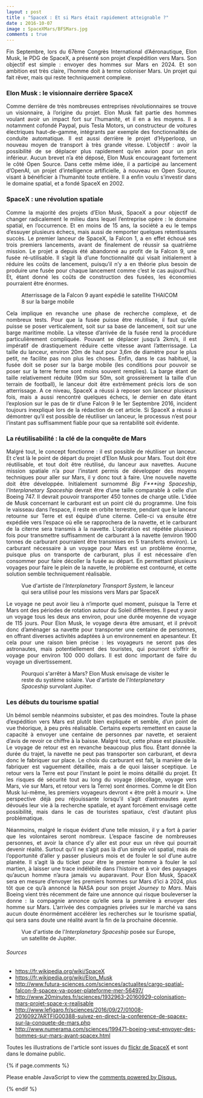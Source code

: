```yaml
---
layout : post
title : "SpaceX : Et si Mars était rapidement atteignable ?"
date : 2016-10-07
image : SpaceXMars/BFSMars.jpg
comments : true
---
```


<p class="intro" style="text-align: justify;"><span class="dropcap">F</span>in Septembre, lors du 67ème Congrès International d’Aéronautique, Elon Musk, le PDG de SpaceX, a présenté son projet d’expédition vers Mars. Son objectif est simple : envoyer des hommes sur Mars en 2024. Et son ambition est très claire, l’homme doit à terme coloniser Mars. Un projet qui fait rêver, mais qui reste techniquement complexe.</p>

### Elon Musk : le visionnaire derrière SpaceX

<p style="text-align: justify;">Comme derrière de très nombreuses entreprises révolutionnaires se trouve un visionnaire, à l’origine du projet. Elon Musk fait partie des hommes voulant avoir un impact fort sur l’humanité, et il en a les moyens. Il a notamment cofondé Paypal, puis Tesla Motors, un constructeur de voitures électriques haut-de-gamme, intégrants par exemple des fonctionnalités de conduite automatique. Il est aussi derrière le projet d’Hyperloop, un nouveau moyen de transport à très grande vitesse. L’objectif : avoir la possibilité de se déplacer plus rapidement qu’en avion pour un prix inférieur. Aucun brevet n’a été déposé, Elon Musk encourageant fortement le côté Open Source. Dans cette même idée, il a participé au lancement d’OpenAI, un projet d’intelligence artificielle, à nouveau en Open Source, visant à bénéficier à l’humanité toute entière. Il a enfin voulu s’investir dans le domaine spatial, et a fondé SpaceX en 2002.</p>

### SpaceX : une révolution spatiale

<p style="text-align: justify;">Comme la majorité des projets d’Elon Musk, SpaceX a pour objectif de changer radicalement le milieu dans lequel l’entreprise opère : le domaine spatial, en l’occurrence. Et en moins de 15 ans, la société a eu le temps d’essuyer plusieurs échecs, mais aussi de remporter quelques retentissants succès. Le premier lanceur de SpaceX, la Falcon 1, a en effet échoué ses trois premiers lancements, avant de finalement de réussir sa quatrième mission. Le projet a depuis été abandonné au profit de la Falcon 9, une fusée ré-utilisable. Il s’agit là d’une fonctionnalité qui visait initialement à réduire les coûts de lancement, puisqu’il n’y a en théorie plus besoin de produire une fusée pour chaque lancement comme c’est le cas aujourd’hui. Et, étant donné les coûts de construction des fusées, les économies pourraient être énormes.</p>

<figure>
	<img src="{{ '/assets/img/SpaceXMars/Landing.jpg' | prepend: site.baseurl }}" alt=""> 
	<figcaption>Atterrissage de la Falcon 9 ayant expédié le satellite THAICOM 8 sur la barge mobile</figcaption>
</figure>

<p style="text-align: justify;">Cela implique en revanche une phase de recherche complexe, et de nombreux tests. Pour que la fusée puisse être réutilisée, il faut qu’elle puisse se poser verticalement, soit sur sa base de lancement, soit sur une barge maritime mobile. La vitesse d’arrivée de la fusée rend la procédure particulièrement compliquée. Pouvant se déplacer jusqu’à 2km/s, il est impératif de drastiquement réduire cette vitesse avant l’atterrissage. La taille du lanceur, environ 20m de haut pour 3,6m de diamètre pour le plus petit, ne facilite pas non plus les choses. Enfin, dans le cas habituel, la fusée doit se poser sur la barge mobile (les conditions pour pouvoir se poser sur la terre ferme sont moins souvent remplies). La barge étant de taille relativement réduite (90m sur 50m, soit grossièrement la taille d’un terrain de football), le lanceur doit être extrêmement précis lors de son atterrissage. A ce niveau, SpaceX a réussi à reposer son lanceur plusieurs fois, mais a aussi rencontré quelques échecs, le dernier en date étant l’explosion sur le pas de tir d’une Falcon 9 le 1er Septembre 2016, incident toujours inexpliqué lors de la rédaction de cet article. Si SpaceX a réussi à démontrer qu’il est possible de réutiliser un lanceur, le processus n’est pour l’instant pas suffisamment fiable pour que sa rentabilité soit évidente.</p>

### La réutilisabilité : la clé de la conquête de Mars

<p style="text-align: justify;">Malgré tout, le concept fonctionne : il est possible de réutiliser un lanceur. Et c’est là le point de départ du projet d’Elon Musk pour Mars. Tout doit être réutilisable, et tout doit être réutilisé, du lanceur aux navettes. Aucune mission spatiale n’a pour l’instant permis de développer des moyens techniques pour aller sur Mars, il y donc tout à faire. Une nouvelle navette doit être développée. Initialement surnommé <em>Big F***ing Spaceship</em>, l’<em>Interplanetary Spaceship</em> devrait être d’une taille comparable à celle d’un Boeing 747. Il devrait pouvoir transporter 450 tonnes de charge utile. L’idée de Musk concernant le carburant est un point clé du programme. Une fois le vaisseau dans l’espace, il reste en orbite terrestre, pendant que le lanceur retourne sur Terre et est équipé d’une citerne. Celle-ci va ensuite être expédiée vers l’espace où elle se rapprochera de la navette, et le carburant de la citerne sera transmis à la navette. L’opération est répétée plusieurs fois pour transmettre suffisamment de carburant à la navette (environ 1900 tonnes de carburant pourraient être transmises en 5 transferts environ). Le carburant nécessaire à un voyage pour Mars est un problème énorme, puisque plus on transporte de carburant, plus il est nécessaire d’en consommer pour faire décoller la fusée au départ. En permettant plusieurs voyages pour faire le plein de la navette, le problème est contourné, et cette solution semble techniquement réalisable.</p>

<figure>
	<img src="{{ '/assets/img/SpaceXMars/InterplanetaryTransportSystem.jpg' | prepend: site.baseurl }}" alt=""> 
	<figcaption>Vue d'artiste de l'<em>Interplanetary Transport System</em>, le lanceur qui sera utilisé pour les missions vers Mars par SpaceX</figcaption>
</figure>

<p style="text-align: justify;">Le voyage ne peut avoir lieu à n’importe quel moment, puisque la Terre et Mars ont des périodes de rotation autour du Soleil différentes. Il peut y avoir un voyage tous les deux ans environ, pour une durée moyenne de voyage de 115 jours. Pour Elon Musk, le voyage devra être amusant, et il prévoit donc d’aménager sa navette pour transporter une centaine de personnes, en offrant diverses activités adaptées à un environnement en apesanteur. Et cela pour une raison bien précise : les voyageurs ne seront pas des astronautes, mais potentiellement des touristes, qui pourront s’offrir le voyage pour environ 100 000 dollars. Il est donc important de faire du voyage un divertissement.</p>

<figure>
	<img src="{{ '/assets/img/SpaceXMars/BFSJupiter.jpg' | prepend: site.baseurl }}" alt=""> 
	<figcaption>Pourquoi s'arrêter à Mars? Elon Musk envisage de visiter le reste du système solaire. Vue d'artiste de l'<em>Interplanetary Spaceship</em> survolant Jupiter.</figcaption>
</figure>

### Les débuts du tourisme spatial

<p style="text-align: justify;">Un bémol semble néanmoins subsister, et pas des moindres. Toute la phase d’expédition vers Mars est plutôt bien expliquée et semble, d’un point de vue théorique, à peu près réalisable. Certains experts remettent en cause la capacité à envoyer une centaine de personnes par navette, et seraient d’avis de revoir ce chiffre à la baisse. Malgré tout, cette phase est plausible. Le voyage de retour est en revanche beaucoup plus flou. Étant donnée la durée du trajet, la navette ne peut pas transporter son carburant, et devra donc le fabriquer sur place. Le choix du carburant est fait, la manière de la fabriquer est vaguement détaillée, mais a de quoi laisser sceptique. Le retour vers la Terre est pour l’instant le point le moins détaillé du projet. Et les risques dé sécurité tout au long du voyage (décollage, voyage vers Mars, vie sur Mars, et retour vers la Terre) sont énormes. Comme le dit Elon Musk lui-même, les premiers voyageurs devront « être prêt à mourir ». Une perspective déjà peu réjouissante lorsqu’il s’agit d’astronautes ayant dévoués leur vie à la recherche spatiale, et ayant forcément envisagé cette possibilité, mais dans le cas de touristes spatiaux, c’est d’autant plus problématique. </p>

<p style="text-align: justify;">Néanmoins, malgré le risque évident d’une telle mission, il y a fort à parier que les volontaires seront nombreux. L’espace fascine de nombreuses personnes, et avoir la chance d’y aller est pour eux un rêve qui pourrait devenir réalité. Surtout qu’il ne s’agit pas là d’un simple vol spatial, mais de l’opportunité d’aller y passer plusieurs mois et de fouler le sol d’une autre planète. Il s’agit là du ticket pour être le premier homme à fouler le sol martien, à laisser une trace indélébile dans l’histoire et à voir des paysages qu’aucun homme n’aura jamais vu auparavant. Pour Elon Musk, SpaceX sera en mesure d’envoyer les premiers hommes sur Mars d’ici à 2024, plus tôt que ce qu’à annoncé la NASA pour son projet <em>Journey to Mars</em>. Mais Boeing vient très récemment de faire une annonce qui risque bouleverser la donne : la compagnie annonce qu’elle sera la première à envoyer des homme sur Mars. L’arrivée des compagnies privées sur le marché va sans aucun doute énormément accélérer les recherches sur le tourisme spatial, qui sera sans doute une réalité avant la fin de la prochaine décennie.</p>

<figure>
	<img src="{{ '/assets/img/SpaceXMars/BFSEuropa.jpg' | prepend: site.baseurl }}" alt=""> 
	<figcaption>Vue d'artiste de l'<em>Interplanetary Spaceship</em> posée sur Europe, un satellite de Jupiter.</figcaption>
</figure>

###### Sources
* <a href="https://fr.wikipedia.org/wiki/SpaceX">https://fr.wikipedia.org/wiki/SpaceX</a>
* <a href="https://fr.wikipedia.org/wiki/Elon_Musk">https://fr.wikipedia.org/wiki/Elon_Musk</a>
* <a href="http://www.futura-sciences.com/sciences/actualites/cargo-spatial-falcon-9-spacex-va-poser-plateforme-mer-56497/">http://www.futura-sciences.com/sciences/actualites/cargo-spatial-falcon-9-spacex-va-poser-plateforme-mer-56497/</a>
* <a href="http://www.20minutes.fr/sciences/1932963-20160929-colonisation-mars-projet-space-x-realisable">http://www.20minutes.fr/sciences/1932963-20160929-colonisation-mars-projet-space-x-realisable</a>
* <a href="http://www.lefigaro.fr/sciences/2016/09/27/01008-20160927ARTFIG00388-suivez-en-direct-la-conference-de-spacex-sur-la-conquete-de-mars.php">http://www.lefigaro.fr/sciences/2016/09/27/01008-20160927ARTFIG00388-suivez-en-direct-la-conference-de-spacex-sur-la-conquete-de-mars.php</a>
* <a href="http://www.numerama.com/sciences/199471-boeing-veut-envoyer-des-hommes-sur-mars-avant-spacex.html">http://www.numerama.com/sciences/199471-boeing-veut-envoyer-des-hommes-sur-mars-avant-spacex.html</a>

Toutes les illustrations de l'article sont issues du <a href="https://www.flickr.com/photos/spacex/">flickr de SpaceX</a> et sont dans le domaine public.

{% if page.comments %}
<div id="disqus_thread"></div>
<script>

/**
 *  RECOMMENDED CONFIGURATION VARIABLES: EDIT AND UNCOMMENT THE SECTION BELOW TO INSERT DYNAMIC VALUES FROM YOUR PLATFORM OR CMS.
 *  LEARN WHY DEFINING THESE VARIABLES IS IMPORTANT: https://disqus.com/admin/universalcode/#configuration-variables */
/*
var disqus_config = function () {
    this.page.url = http://www.charlesgabouleaud.fr/blog/SpaceX-Mars-atteignable/;  // Replace PAGE_URL with your page's canonical URL variable
    this.page.identifier = PAGE_IDENTIFIER; // Replace PAGE_IDENTIFIER with your page's unique identifier variable
};
*/
(function() { // DON'T EDIT BELOW THIS LINE
    var d = document, s = d.createElement('script');
    s.src = '//charlesgabouleaud-fr.disqus.com/embed.js';
    s.setAttribute('data-timestamp', +new Date());
    (d.head || d.body).appendChild(s);
})();
</script>
<noscript>Please enable JavaScript to view the <a href="https://disqus.com/?ref_noscript">comments powered by Disqus.</a></noscript>
                                    
{% endif %}



